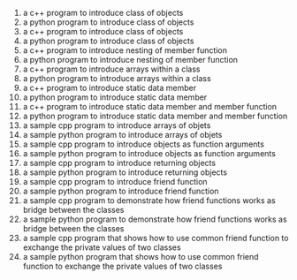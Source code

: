 1. a c++ program to introduce class of objects
1. a python program to introduce class of objects
2. a c++ program to introduce class of objects
2. a python program to introduce class of objects
3. a c++ program to introduce nesting of member function
3. a python program to introduce nesting of member function
4. a c++ program to introduce arrays within a class
4. a python program to introduce arrays within a class
5. a c++ program to introduce static data member
5. a python program to introduce static data member
6. a c++ program to introduce static data member and member function
6. a python program to introduce static data member and member function
7. a sample cpp program to introduce arrays of objets
7. a sample python program to introduce arrays of objets
8. a sample cpp program to introduce objects as function arguments
8. a sample python program to introduce objects as function arguments
9. a sample cpp program to introduce returning objects
9. a sample python program to introduce returning objects
10. a sample cpp program to introduce friend function
10. a sample python program to introduce friend function
11. a sample cpp program to demonstrate how friend functions works as bridge between the classes
11. a sample python program to demonstrate how friend functions works as bridge between the classes
12. a sample cpp program that shows how to use common friend function to exchange the private values of two classes
12. a sample python program that shows how to use common friend function to exchange the private values of two classes